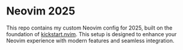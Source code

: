 # Neovim 2025

This repo contains my custom Neovim config for 2025, built on the foundation of [kickstart.nvim](https://github.com/nvim-lua/kickstart.nvim). 
This setup is designed to enhance your Neovim experience with modern features and seamless integration.

